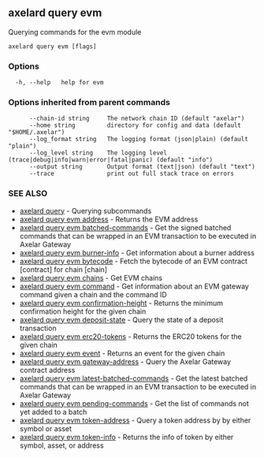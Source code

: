 ## axelard query evm

Querying commands for the evm module

```
axelard query evm [flags]
```

### Options

```
  -h, --help   help for evm
```

### Options inherited from parent commands

```
      --chain-id string     The network chain ID (default "axelar")
      --home string         directory for config and data (default "$HOME/.axelar")
      --log_format string   The logging format (json|plain) (default "plain")
      --log_level string    The logging level (trace|debug|info|warn|error|fatal|panic) (default "info")
      --output string       Output format (text|json) (default "text")
      --trace               print out full stack trace on errors
```

### SEE ALSO

- [axelard query](axelard_query.md)	 - Querying subcommands
- [axelard query evm address](axelard_query_evm_address.md)	 - Returns the EVM address
- [axelard query evm batched-commands](axelard_query_evm_batched-commands.md)	 - Get the signed batched commands that can be wrapped in an EVM transaction to be executed in Axelar Gateway
- [axelard query evm burner-info](axelard_query_evm_burner-info.md)	 - Get information about a burner address
- [axelard query evm bytecode](axelard_query_evm_bytecode.md)	 - Fetch the bytecode of an EVM contract \[contract\] for chain \[chain\]
- [axelard query evm chains](axelard_query_evm_chains.md)	 - Get EVM chains
- [axelard query evm command](axelard_query_evm_command.md)	 - Get information about an EVM gateway command given a chain and the command ID
- [axelard query evm confirmation-height](axelard_query_evm_confirmation-height.md)	 - Returns the minimum confirmation height for the given chain
- [axelard query evm deposit-state](axelard_query_evm_deposit-state.md)	 - Query the state of a deposit transaction
- [axelard query evm erc20-tokens](axelard_query_evm_erc20-tokens.md)	 - Returns the ERC20 tokens for the given chain
- [axelard query evm event](axelard_query_evm_event.md)	 - Returns an event for the given chain
- [axelard query evm gateway-address](axelard_query_evm_gateway-address.md)	 - Query the Axelar Gateway contract address
- [axelard query evm latest-batched-commands](axelard_query_evm_latest-batched-commands.md)	 - Get the latest batched commands that can be wrapped in an EVM transaction to be executed in Axelar Gateway
- [axelard query evm pending-commands](axelard_query_evm_pending-commands.md)	 - Get the list of commands not yet added to a batch
- [axelard query evm token-address](axelard_query_evm_token-address.md)	 - Query a token address by by either symbol or asset
- [axelard query evm token-info](axelard_query_evm_token-info.md)	 - Returns the info of token by either symbol, asset, or address
